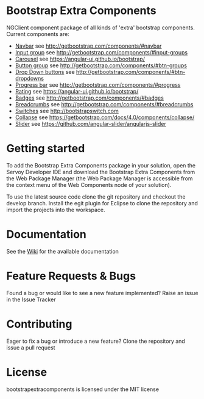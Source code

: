 # Bootstrap Extra Components

NGClient component package of all kinds of 'extra' bootstrap components. Current components are: 

* [Navbar](https://github.com/Servoy/bootstrapextracomponents/wiki/Navbar)  see http://getbootstrap.com/components/#navbar
* [Input group](https://github.com/Servoy/bootstrapextracomponents/wiki/Inputgroup)  see http://getbootstrap.com/components/#input-groups
* [Carousel](https://github.com/Servoy/bootstrapextracomponents/wiki/Carousel) see https://angular-ui.github.io/bootstrap/
* [Button group](https://github.com/Servoy/bootstrapextracomponents/wiki/Button-group) see http://getbootstrap.com/components/#btn-groups
* [Drop Down buttons](https://github.com/Servoy/bootstrapextracomponents/wiki/Drop-Down) see http://getbootstrap.com/components/#btn-dropdowns
* [Progress bar](https://github.com/Servoy/bootstrapextracomponents/wiki/Progress-Bar) see http://getbootstrap.com/components/#progress
* [Rating](https://github.com/Servoy/bootstrapextracomponents/wiki/Rating) see https://angular-ui.github.io/bootstrap/
* [Badges](https://github.com/Servoy/bootstrapextracomponents/wiki/Badges) see http://getbootstrap.com/components/#badges
* [Breadcrumbs](https://github.com/Servoy/bootstrapextracomponents/wiki/Breadcrumbs) see http://getbootstrap.com/components/#breadcrumbs
* [Switches](https://github.com/Servoy/bootstrapextracomponents/wiki/Switch) see http://bootstrapswitch.com
* [Collapse](https://github.com/Servoy/bootstrapextracomponents/wiki/Collapse) see https://getbootstrap.com/docs/4.0/components/collapse/
* [Slider](https://github.com/Servoy/bootstrapextracomponents/wiki/Slider) see https://github.com/angular-slider/angularjs-slider

# Getting started

To add the Bootstrap Extra Components package in your solution, open the Servoy Developer IDE and download the Bootstrap Extra Components from the Web Package Manager (the Web Package Manager is accessible from the context menu of the Web Components node of your solution).

To use the latest source code clone the git repository and checkout the develop branch. Install the egit plugin for Eclipse to clone the repository and import the projects into the workspace.

# Documentation

See the [Wiki](https://github.com/Servoy/bootstrapextracomponents/wiki) for the available documentation

# Feature Requests & Bugs

Found a bug or would like to see a new feature implemented? Raise an issue in the Issue Tracker

# Contributing

Eager to fix a bug or introduce a new feature? Clone the repository and issue a pull request

# License

bootstrapextracomponents is licensed under the MIT license
